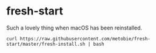# fresh-start
Such a lovely thing when macOS has been reinstalled.

```shell
curl https://raw.githubusercontent.com/metobie/fresh-start/master/fresh-install.sh | bash
```
